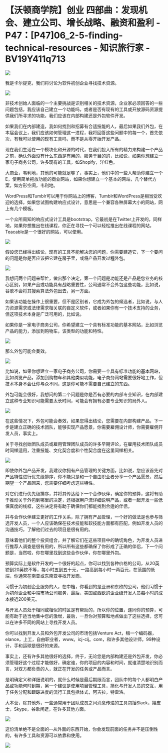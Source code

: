 # 【沃顿商学院】创业 四部曲：发现机会、建立公司、增长战略、融资和盈利 - P47：[P47]06_2-5-finding-technical-resources - 知识旅行家 - BV19Y411q713

![](img/dc897e93b3d0f8469c684f032dac274c_0.png)

我是卡尔提克，我们将讨论为软件初创企业寻找技术资源。

![](img/dc897e93b3d0f8469c684f032dac274c_2.png)

非技术创始人面临的一个主要挑战是识别相关的技术资源，企业家必须回答的一些问题包括，我应该自己建立一个功能吗，或者是否有现有的工具或开放源码资源提供我们所寻求的功能，我们应该在内部构建还是外包软件开发。

如果我们在内部建造，我如何找到和招募有合适技能的人，最后如果我们外包，在本届会议上，我们应该如何管理这一进程，我将回答这些问题中的每一个，首先依次，有我可以使用的现有工具吗，而不是从零开始开发产品。

现在我们生活在一个模块化和开源的时代，在我们投入所有的精力来构建一个产品之前，确认外面没有什么东西是有用的，服务于目的的，比如说，如果你想建立一家电子商务公司，许多现有的工具，如Shopify，洋红色。

大商业，韦利地，其他的可能就足够了，事实上，他们中的一些人帮助你建立一个E，使用简单拖放功能的商业网站，如果你想建立一个基本的网站，几个替代方案，如方形空间，韦利地。

WordPress和Tumblr可以用于你网站上的博客，Tumblr和WordPress是相当受欢迎的选择，如果您试图构建响应式设计，意思是一个兼容各种屏幕大小的网站，网上有几个模板。

一个众所周知的响应式设计工具是bootstrap，它最初是在Twitter上开发的，同样地，如果你想推出在线课程，你正在寻找一个可以轻松推出在线课程的网站，Teacable是一个很好的网站，可以使用。



![](img/dc897e93b3d0f8469c684f032dac274c_4.png)

假设您已经得出结论，现有的工具不能解决您的问题，你需要建造它，下一个要问的问题是你是否应该把它建在房子里，或将产品开发过程外包。



![](img/dc897e93b3d0f8469c684f032dac274c_6.png)

我想问两个问题来帮忙，做出那个决定，第一个问题是功能还是产品是您业务的核心区别，如果产品或功能具有战略重要性，公司通常不会外包这些功能，比如说，谷歌不会将其搜索算法外包出去，另一方面。

如果该功能在操作上很重要，但不是区别者，它成为外包的候选者，比如说，与人力资源需求或法律需求相关联的自定义软件，或者如果你有一个技术支持的业务，但这项技术本身是广泛可用的，比如说。

如果你是一家电子商务公司，你希望建立一个具有标准功能的基本网站，比如浏览产品的能力，添加到购物车，该类型的功能和特性。



![](img/dc897e93b3d0f8469c684f032dac274c_8.png)

那么外包可能会奏效。

![](img/dc897e93b3d0f8469c684f032dac274c_10.png)

比如说，如果你想建立一家电子商务公司，你需要一个具有标准功能的基本网站，比如浏览产品，添加到购物车和其他类似功能，电子商务网站需要很好地工作，但技术本身不会让你与众不同，这是你可能不需要自己建立的东西。

外包可能会很好，我想问的第二个问题是你是否有必要的内部专业知识，在内部建立这种专业知识可能需要太长时间，可能会有拥有必要专业知识的局外人。



![](img/dc897e93b3d0f8469c684f032dac274c_12.png)

在这些情况下，外包可能会奏效，如果您得出结论，您需要在内部构建产品，下一步是建立正确的技术团队，能够实现产品愿景，你需要雇佣设计师，你需要雇佣开发人员，事实上。

关于寻找创始团队成员或雇用管理团队成员的许多早期评论，在雇用技术团队成员时同样适用，注重技能、文化契合度和个性契合度在这里同样相关。



![](img/dc897e93b3d0f8469c684f032dac274c_14.png)

即使你外包产品开发，我建议你拥有产品管理的关键方面，比如说，您应该首先对产品特性进行优先级排序，你不能只是和一个自由职业者分享一个产品愿景，然后期望一个产品回来，您需要仔细考虑这些特性。

对它们进行优先级排序，并将其传达给下一个合作伙伴，确定你的预算，这将有助于推动关于外包到哪里的决定，还根据用户流详细说明产品，或者一起开发一些低保真度的线框，这些决定将有助于确保你们都能找到合适的伴侣。

并与合作伙伴建立更好的工作关系，除了拥有产品管理，一个好的做法是也参与筛选开发人员，一个人应该确保在技术技能和软技能方面都有匹配，例如开发人员的沟通技巧，了解他们过去的项目是很有用的。

意味着他们的整个投资组合，并了解它们在这些项目中的确切角色，为开发人员进行推荐人调查是很有用的，所以所有这些都确保了你形成了正确的伴侣，下一个问题是，当然啦，你在哪里找到这些合作伙伴，你在哪里外包。

预算实际上是软件开发的一个很好的起点，你可以找到各种价格的公司，从20英镑到20英镑不等，每小时五到五十元，一路高到每小时一两百元，在范围的低端，你通常在南亚或东南亚寻找开发商。

习惯于为初创企业服务的人，在中档，你看到的是亚洲和东欧的公司，他们习惯于为初创企业和中端市场公司服务，最后，美国或西欧的企业级开发人员每小时的成本接近200美元。

与开发人员处于相同或相似的时区是有帮助的，所以你的位置，连同你的预算，可能有助于适当地集中您的激增，最后，一旦你对预算和地点做出了这些选择，您可以在许多不同的网站上寻找开发人员。

你可以找到开发人员和外包开发公司的市场包括Venture Act，租一个编码器，elance，上工，自由职业者，www。icj-cij。com，和许多其他设计师，99种设计，手和运球是很好的来源。

事实上，还有许多其他很好的选择，终于，无论您是内部构建还是外包开发，你必须管理好这个过程才能做好，确定谁，你的项目的内容和时间，就谁清楚地识别而言，对双方都负责的人，就正在开发的任务或产品而言。

是明确定义和详细说明的，就什么时候是最后期限而言，团队中的每个人都明白产品或功能何时到期，另一个建议是使用项目管理工具，简化与开发人员的交互，用于任务分配和跟踪进度的流行工具包括体式，阿吉拉，特雷洛。

大本营，除其他外，一些通常用于团队成员之间消息传递的工具包括Slack，嬉皮士，Skype，谷歌闲逛，在许多其他方面。



![](img/dc897e93b3d0f8469c684f032dac274c_16.png)

这份清单绝不是全面的--从外面的东西开始，你会发现前面的任务并不是压倒性的，有许多工具和资源可以依靠和使用。



![](img/dc897e93b3d0f8469c684f032dac274c_18.png)